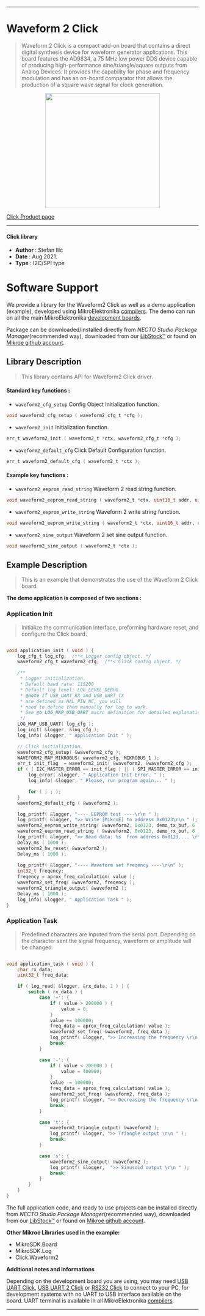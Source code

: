 
---
# Waveform 2 Click

> Waveform 2 Click is a compact add-on board that contains a direct digital synthesis device for waveform generator applications. This board features the AD9834, a 75 MHz low power DDS device capable of producing high-performance sine/triangle/square outputs from Analog Devices. It provides the capability for phase and frequency modulation and has an on-board comparator that allows the production of a square wave signal for clock generation.

<p align="center">
  <img src="https://download.mikroe.com/images/click_for_ide/waveform2_click.png" height=300px>
</p>

[Click Product page](https://www.mikroe.com/waveform-2-click)

---


#### Click library

- **Author**        : Stefan Ilic
- **Date**          : Aug 2021.
- **Type**          : I2C/SPI type


# Software Support

We provide a library for the Waveform2 Click
as well as a demo application (example), developed using MikroElektronika
[compilers](https://www.mikroe.com/necto-studio).
The demo can run on all the main MikroElektronika [development boards](https://www.mikroe.com/development-boards).

Package can be downloaded/installed directly from *NECTO Studio Package Manager*(recommended way), downloaded from our [LibStock&trade;](https://libstock.mikroe.com) or found on [Mikroe github account](https://github.com/MikroElektronika/mikrosdk_click_v2/tree/master/clicks).

## Library Description

> This library contains API for Waveform2 Click driver.

#### Standard key functions :

- `waveform2_cfg_setup` Config Object Initialization function.
```c
void waveform2_cfg_setup ( waveform2_cfg_t *cfg );
```

- `waveform2_init` Initialization function.
```c
err_t waveform2_init ( waveform2_t *ctx, waveform2_cfg_t *cfg );
```

- `waveform2_default_cfg` Click Default Configuration function.
```c
err_t waveform2_default_cfg ( waveform2_t *ctx );
```

#### Example key functions :

- `waveform2_eeprom_read_string` Waveform 2 read string function.
```c
void waveform2_eeprom_read_string ( waveform2_t *ctx, uint16_t addr, uint8_t *data_buf, uint16_t len );
```

- `waveform2_eeprom_write_string` Waveform 2 write string function.
```c
void waveform2_eeprom_write_string ( waveform2_t *ctx, uint16_t addr, uint8_t *data_buf, uint16_t len );
```

- `waveform2_sine_output` Waveform 2 set sine output function.
```c
void waveform2_sine_output ( waveform2_t *ctx );
```

## Example Description

> This is an example that demonstrates the use of the Waveform 2 Click board.

**The demo application is composed of two sections :**

### Application Init

> Initialize the communication interface, preforming hardware reset, and configure the Click board.

```c

void application_init ( void ) {
    log_cfg_t log_cfg;  /**< Logger config object. */
    waveform2_cfg_t waveform2_cfg;  /**< Click config object. */

    /** 
     * Logger initialization.
     * Default baud rate: 115200
     * Default log level: LOG_LEVEL_DEBUG
     * @note If USB_UART_RX and USB_UART_TX 
     * are defined as HAL_PIN_NC, you will 
     * need to define them manually for log to work. 
     * See @b LOG_MAP_USB_UART macro definition for detailed explanation.
     */
    LOG_MAP_USB_UART( log_cfg );
    log_init( &logger, &log_cfg );
    log_info( &logger, " Application Init " );

    // Click initialization.
    waveform2_cfg_setup( &waveform2_cfg );
    WAVEFORM2_MAP_MIKROBUS( waveform2_cfg, MIKROBUS_1 );
    err_t init_flag  = waveform2_init( &waveform2, &waveform2_cfg );
    if ( ( I2C_MASTER_ERROR == init_flag ) || ( SPI_MASTER_ERROR == init_flag ) ) {
        log_error( &logger, " Application Init Error. " );
        log_info( &logger, " Please, run program again... " );

        for ( ; ; );
    }
    waveform2_default_cfg ( &waveform2 );

    log_printf( &logger, "---- EEPROM test ----\r\n " );
    log_printf( &logger, ">> Write [MikroE] to address 0x0123\r\n " );
    waveform2_eeprom_write_string( &waveform2, 0x0123, demo_tx_buf, 6 );
    waveform2_eeprom_read_string ( &waveform2, 0x0123, demo_rx_buf, 6 );
    log_printf( &logger, ">> Read data: %s  from address 0x0123.... \r\n ", demo_rx_buf );
    Delay_ms ( 1000 );
    waveform2_hw_reset( &waveform2 );
    Delay_ms ( 1000 );
    
    log_printf( &logger, "---- Waveform set freqency ----\r\n" );
    int32_t freqency;
    freqency = aprox_freq_calculation( value );
    waveform2_set_freq( &waveform2, freqency );
    waveform2_triangle_output( &waveform2 );
    Delay_ms ( 1000 );
    log_info( &logger, " Application Task " );
}

```

### Application Task

> Predefined characters are inputed from the serial port. Depending on the character sent the signal frequency, waveform or amplitude will be changed.

```c

void application_task ( void ) {
    char rx_data;
    uint32_t freq_data;

    if ( log_read( &logger, &rx_data, 1 ) ) {
        switch ( rx_data ) {
            case '+': {
                if ( value > 200000 ) {
                    value = 0;
                }
                value += 100000;
                freq_data = aprox_freq_calculation( value );
                waveform2_set_freq( &waveform2, freq_data );
                log_printf( &logger, ">> Increasing the frequency \r\n " );
                break;
            }

            case '-': {
                if ( value < 200000 ) {
                    value = 400000;
                }
                value -= 100000;
                freq_data = aprox_freq_calculation( value );
                waveform2_set_freq( &waveform2, freq_data );
                log_printf( &logger, ">> Decreasing the frequency \r\n " );
                break;
            }

            case 't': {
                waveform2_triangle_output( &waveform2 );
                log_printf( &logger, ">> Triangle output \r\n " );
                break;
            }

            case 's': {
                waveform2_sine_output( &waveform2 );
                log_printf( &logger,  ">> Sinusoid output \r\n " );
                break;
            }
        }
    }
}

```


The full application code, and ready to use projects can be installed directly from *NECTO Studio Package Manager*(recommended way), downloaded from our [LibStock&trade;](https://libstock.mikroe.com) or found on [Mikroe github account](https://github.com/MikroElektronika/mikrosdk_click_v2/tree/master/clicks).

**Other Mikroe Libraries used in the example:**

- MikroSDK.Board
- MikroSDK.Log
- Click.Waveform2

**Additional notes and informations**

Depending on the development board you are using, you may need
[USB UART Click](https://www.mikroe.com/usb-uart-click),
[USB UART 2 Click](https://www.mikroe.com/usb-uart-2-click) or
[RS232 Click](https://www.mikroe.com/rs232-click) to connect to your PC, for
development systems with no UART to USB interface available on the board. UART
terminal is available in all MikroElektronika
[compilers](https://shop.mikroe.com/compilers).

---
